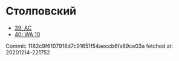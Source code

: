 # Столповский
- [39: AC](39.md)
- [40: WA 10](40.md)

Commit: 1182c9f6107918d7c91651f54aeccb6fa89ce03a
 fetched at: 20201214-221752
